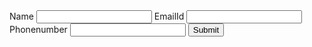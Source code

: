 <!DOCTYPE html>
<html lang="en">
<head>
    <meta charset="UTF-8">
    <meta name="viewport" content="width=device-width, initial-scale=1.0">
    <title>Document</title>
</head>
<body>
    <form onsubmit="saveToLocalStorage(event)">
        <label>Name</label>
        <input type="text" name="username" required/>
        <label>EmailId</label>
        <input type="email" name="emailId" required/>
        <label>Phonenumber</label> 
        <input type="tel" name="phonenumber" />
        <button>Submit</button>
    </form>
    <ul id="listofitems"></ul>
    <script>
        let isEditing = false;
        let editEmail = '';
        function saveToLocalStorage(event) {
            event.preventDefault();
            const name = event.target.username.value;
            const email = event.target.emailId.value;
            const phonenumber = event.target.phonenumber.value;
            const userDetails = {
                name: name,
                email: email,
                phonenumber: phonenumber
            };
             if (isEditing) {
                updateUserData(email, userDetails);
                isEditing = false;
                editEmail = '';
            } else {
                addUserData(userDetails);
            }
            event.target.reset();
        }
        function addUserData(userDetails) {
            const storedUsers = JSON.parse(localStorage.getItem('users')) || [];
            storedUsers.push(userDetails);
            localStorage.setItem('users', JSON.stringify(storedUsers));
            localStorage.setItem(userDetails.email, JSON.stringify(userDetails));
            showUserOnScreen(userDetails);
        }
        function updateUserData(email, userDetails) {
            const storedUsers = JSON.parse(localStorage.getItem('users')) || [];
            const updatedUsers = storedUsers.map(user => {
                if (user.email === email) {
                    return userDetails;
                }
                return user;
            });
            localStorage.setItem('users', JSON.stringify(updatedUsers));
            localStorage.setItem(userDetails.email, JSON.stringify(userDetails));
            updateUserOnUI(email, userDetails);
        }
        function showUserOnScreen(user) {
            const parentElement = document.getElementById('listofitems');
            const listItem = document.createElement('li');
            listItem.setAttribute('data-email', user.email);
            listItem.textContent = user.name + ' - ' + user.email + ' - ' + user.phonenumber;
            const deleteButton = document.createElement('button');
            deleteButton.textContent = 'Delete';
            deleteButton.addEventListener('click', function() {
                deleteUser(user.email);
            });
            const editButton = document.createElement('button');
            editButton.textContent = 'Edit';
            editButton.addEventListener('click', function() {
                editUser(user.email);
            });
            listItem.appendChild(deleteButton);
            listItem.appendChild(editButton);
            parentElement.appendChild(listItem);
        }
        function deleteUser(email) {
            const storedUsers = JSON.parse(localStorage.getItem('users')) || [];
            const updatedUsers = storedUsers.filter(user => user.email !== email);
            localStorage.setItem('users', JSON.stringify(updatedUsers));
            localStorage.removeItem(email);
            removeUserFromUI(email);
        }
        function removeUserFromUI(email) {
            const listItem = document.querySelector(`li[data-email="${email}"]`);
            listItem.remove();
        }
        function editUser(email) {
            isEditing = true;
            editEmail = email;
            const storedUser = JSON.parse(localStorage.getItem(email));
            if (storedUser) {
                const form = document.querySelector('form');
                form.username.value = storedUser.name;
                form.emailId.value = storedUser.email;
                form.phonenumber.value = storedUser.phonenumber;
            }
        }
        // Load existing users from local storage and display them on the UI
        window.addEventListener('DOMContentLoaded', function() {
            const storedUsers = JSON.parse(localStorage.getItem('users')) || [];
            storedUsers.forEach(function(user) {
                showUserOnScreen(user);
            });
        });
    </script>
</body>
</html>

